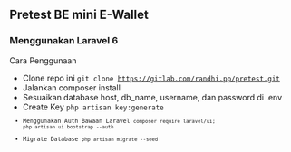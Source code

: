## Pretest BE mini E-Wallet
### Menggunakan Laravel 6

Cara Penggunaan
- Clone repo ini <code>git clone https://gitlab.com/randhi.pp/pretest.git</code>
- Jalankan composer install
- Sesuaikan database host, db_name, username, dan password di .env
- Create Key <code>php artisan key:generate<code>
- Menggunakan Auth Bawaan Laravel <code>composer require laravel/ui; php artisan ui bootstrap --auth</code>
- Migrate Database <code>php artisan migrate --seed</code>

